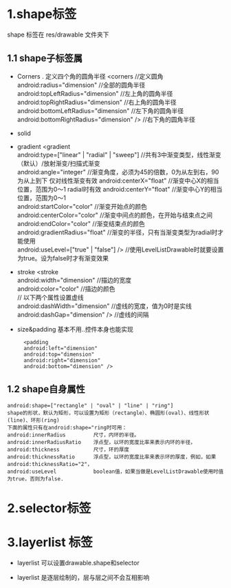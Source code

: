 # 1.shape标签
shape 标签在 res/drawable 文件夹下

## 1.1 shape子标签属

- Corners . 定义四个角的圆角半径
		<corners    //定义圆角    
    	android:radius="dimension"      //全部的圆角半径    
    	android:topLeftRadius="dimension"   //左上角的圆角半径    
    	android:topRightRadius="dimension"  //右上角的圆角半径    
    	android:bottomLeftRadius="dimension"    //左下角的圆角半径    
    	android:bottomRightRadius="dimension" />    //右下角的圆角半径   

- solid 
		<solid  android:color="color" /> 


- gradient 
		<gradient   
    	android:type=["linear" | "radial" | "sweep"]    //共有3中渐变类型，线性渐变（默认）/放射渐变/扫描式渐变    
    	android:angle="integer"     //渐变角度，必须为45的倍数，0为从左到右，90为从上到下  仅对线性渐变有效 
    	android:centerX="float"     //渐变中心X的相当位置，范围为0～1  radial时有效 
    	android:centerY="float"     //渐变中心Y的相当位置，范围为0～1    
    	android:startColor="color"   //渐变开始点的颜色    
    	android:centerColor="color"  //渐变中间点的颜色，在开始与结束点之间    
    	android:endColor="color"    //渐变结束点的颜色    
    	android:gradientRadius="float"  //渐变的半径，只有当渐变类型为radial时才能使用    
    	android:useLevel=["true" | "false"] />  //使用LevelListDrawable时就要设置为true。设为false时才有渐变效果

- stroke
		<stroke         
    	android:width="dimension"   //描边的宽度    
    	android:color="color"   //描边的颜色    
    	// 以下两个属性设置虚线    
    	android:dashWidth="dimension"   //虚线的宽度，值为0时是实线    
    	android:dashGap="dimension" />      //虚线的间隔   

- size&padding  基本不用..控件本身也能实现
		<size    
    	android:width="dimension"    
    	android:height="dimension" /> 

		<padding     
    	android:left="dimension"    
    	android:top="dimension"    
    	android:right="dimension"    
    	android:bottom="dimension" />  

## 1.2 shape自身属性

	android:shape=["rectangle" | "oval" | "line" | "ring"]    
	shape的形状，默认为矩形，可以设置为矩形（rectangle）、椭圆形(oval)、线性形状(line)、环形(ring)    
	下面的属性只有在android:shape="ring时可用：    
	android:innerRadius         尺寸，内环的半径。    
	android:innerRadiusRatio    浮点型，以环的宽度比率来表示内环的半径，    
	android:thickness           尺寸，环的厚度    
	android:thicknessRatio      浮点型，以环的宽度比率来表示环的厚度，例如，如果android:thicknessRatio="2"，    
	android:useLevel            boolean值，如果当做是LevelListDrawable使用时值为true，否则为false. 

# 2.selector标签

# 3.layerlist 标签
- layerlist 可以设置drawable.shape和selector
- layerlist 是逐层绘制的，层与层之间不会互相影响

	<?xml version="1.0" encoding="utf-8"?>  
	<layer-list xmlns:android="http://schemas.android.com/apk/res/android">  
    	<item android:drawable="@drawable/blog1_1"/>  
    	<item android:drawable="@drawable/blog1_2"/>  
    	<item android:drawable="@drawable/blog1_3"/>  
	</layer-list>  

